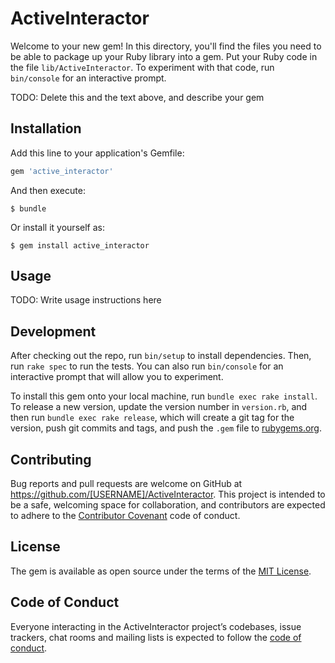 # ActiveInteractor

Welcome to your new gem! In this directory, you'll find the files you need to be able to package up your Ruby library into a gem. Put your Ruby code in the file `lib/ActiveInteractor`. To experiment with that code, run `bin/console` for an interactive prompt.

TODO: Delete this and the text above, and describe your gem

## Installation

Add this line to your application's Gemfile:

```ruby
gem 'active_interactor'
```

And then execute:

    $ bundle

Or install it yourself as:

    $ gem install active_interactor

## Usage

TODO: Write usage instructions here

## Development

After checking out the repo, run `bin/setup` to install dependencies. Then, run `rake spec` to run the tests. You can also run `bin/console` for an interactive prompt that will allow you to experiment.

To install this gem onto your local machine, run `bundle exec rake install`. To release a new version, update the version number in `version.rb`, and then run `bundle exec rake release`, which will create a git tag for the version, push git commits and tags, and push the `.gem` file to [rubygems.org](https://rubygems.org).

## Contributing

Bug reports and pull requests are welcome on GitHub at https://github.com/[USERNAME]/ActiveInteractor. This project is intended to be a safe, welcoming space for collaboration, and contributors are expected to adhere to the [Contributor Covenant](http://contributor-covenant.org) code of conduct.

## License

The gem is available as open source under the terms of the [MIT License](https://opensource.org/licenses/MIT).

## Code of Conduct

Everyone interacting in the ActiveInteractor project’s codebases, issue trackers, chat rooms and mailing lists is expected to follow the [code of conduct](https://github.com/[USERNAME]/ActiveInteractor/blob/master/CODE_OF_CONDUCT.md).
